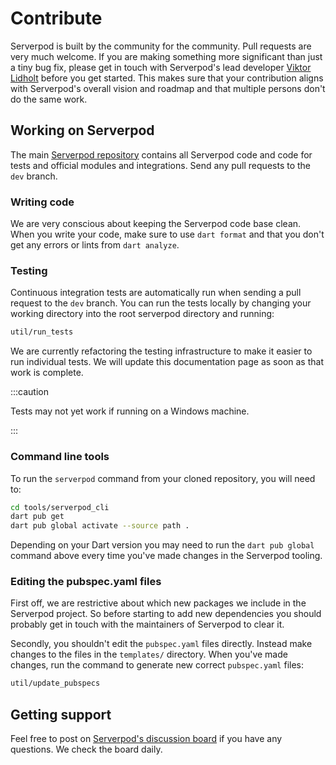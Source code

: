 # Contribute
Serverpod is built by the community for the community. Pull requests are very much welcome. If you are making something more significant than just a tiny bug fix, please get in touch with Serverpod's lead developer [Viktor Lidholt](https://www.linkedin.com/in/viktorlidholt/) before you get started. This makes sure that your contribution aligns with Serverpod's overall vision and roadmap and that multiple persons don't do the same work.

## Working on Serverpod
The main [Serverpod repository](https://github.com/serverpod/serverpod) contains all Serverpod code and code for tests and official modules and integrations. Send any pull requests to the `dev` branch.

### Writing code
We are very conscious about keeping the Serverpod code base clean. When you write your code, make sure to use `dart format` and that you don't get any errors or lints from `dart analyze`.

### Testing
Continuous integration tests are automatically run when sending a pull request to the `dev` branch. You can run the tests locally by changing your working directory into the root serverpod directory and running:

```bash
util/run_tests
```

We are currently refactoring the testing infrastructure to make it easier to run individual tests. We will update this documentation page as soon as that work is complete.

:::caution

Tests may not yet work if running on a Windows machine.

:::

### Command line tools
To run the `serverpod` command from your cloned repository, you will need to:

```bash
cd tools/serverpod_cli
dart pub get
dart pub global activate --source path .
```

Depending on your Dart version you may need to run the `dart pub global` command above every time you've made changes in the Serverpod tooling.

### Editing the pubspec.yaml files
First off, we are restrictive about which new packages we include in the Serverpod project. So before starting to add new dependencies you should probably get in touch with the maintainers of Serverpod to clear it.

Secondly, you shouldn't edit the `pubspec.yaml` files directly. Instead make changes to the files in the `templates/` directory. When you've made changes, run the command to generate new correct `pubspec.yaml` files:

```bash
util/update_pubspecs
```

## Getting support
Feel free to post on [Serverpod's discussion board](https://github.com/serverpod/serverpod/discussions) if you have any questions. We check the board daily.
